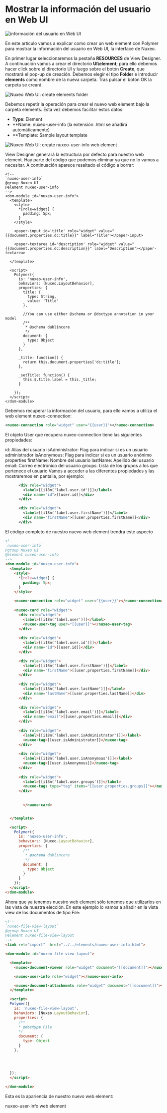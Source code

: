 # Mostrar la información del usuario en Web UI

![información del usuario en Web UI](images/nuxeo-user-info-570x255.png "información del usuario en Web UI")

En este artículo vamos a explicar como crear un web element con Polymer para mostrar la información del usuario en Web UI, la interface de Nuxeo.

En primer lugar seleccionaremos la pestaña **RESOURCES** de View Designer. A continuación vamos a crear el directorio **UI\element**; para ello debemos hacer click sobre el directorio UI y luego sobre el botón **Create**, que mostrará el pop-up de creación. Debemos elegir el tipo **Folder** e introducir **elements** como nombre de la nueva carpeta. Tras pulsar el botón OK la carpeta se creará.

![Nuxeo Web UI: create elements folder](images/nuxeo-web-ui-create-elements-folder-1200x643.png "Nuxeo Web UI: create elements folder")

Debemos repetir la operación para crear el nuevo web  element bajo la carpeta elements. Esta vez debemos facilitar estos datos:

   - **Type**: Element
   - **Name: nuxeo-user-info (la extensión .html se añadirá automáticamente)
   - **Template: Sample layout template

![Nuxeo Web UI: create nuxeo-user-info web element](images/nuxeo-web-ui-create-nuxeouser-info-web-element-1200x643.png "Nuxeo Web UI: create nuxeo-user-info web element") 

View Designer generará la estructura por defecto para nuestro web element. Hay parte del código que podemos eliminar ya que no lo vamos a necesitar. A continuación aparece resaltado el código a borrar:

```html{14-16,25-28,39-45}
<!--
`nuxeo-user-info`
@group Nuxeo UI
@element nuxeo-user-info
-->
<dom-module id="nuxeo-user-info">
  <template>
    <style>
      *[role=widget] {
        padding: 5px;
      }
    </style>

    <paper-input id='title' role="widget" value="{{document.properties.dc:title}}" label="Title"></paper-input>

    <paper-textarea id='description' role="widget" value="{{document.properties.dc:description}}" label="Description"></paper-textarea>

  </template>

  <script>
    Polymer({
      is: 'nuxeo-user-info',
      behaviors: [Nuxeo.LayoutBehavior],
      properties: {
        title: {
          type: String,
          value: 'Title'
        },

        //You can use either @schema or @doctype annotation in your model
        /**
         * @schema dublincore
         */
        document: {
          type: Object
        }
      },

      _title: function() {
        return this.document.properties['dc:title'];
      },

      _setTitle: function() {
        this.$.title.label = this._title;
      }

    });
  </script>
</dom-module>
```

Debemos recuperar la información del usuario, para ello vamos a utiliza el web element nuxeo-connection:

```xml
<nuxeo-connection role="widget" user="{{user}}"></nuxeo-connection>
```

El objeto User que recupera nuxeo-connection tiene las siguientes propiedades:

id: Alias del usuario
isAdministrator: Flag para indicar si es un usuario administrador
isAnonymous: Flag para indicar si es un usuario anónimo
properties
firstName: Nombre del usuario
lastName: Apellido del usuario
email: Correo electrónico del usuario
groups: Lista de los grupos a los que pertenece el usuario
Vamos a acceder a las diferentes propiedades y las mostraremos en pantalla, por ejemplo:

```xml
      <div role="widget">
        <label>[[i18n('label.user.id')]]</label>
        <div name="id">[[user.id]]</div>
      </div>

      <div role="widget">
        <label>[[i18n('label.user.firstName')]]</label>
        <div name="firstName">[[user.properties.firstName]]</div>
      </div>
```

El código completo de nuestro nuevo web element trendrá este aspecto

```html 
<!--
`nuxeo-user-info`
@group Nuxeo UI
@element nuxeo-user-info
-->
<dom-module id="nuxeo-user-info">
  <template>
    <style>
      *[role=widget] {
        padding: 5px;
      }
    </style>

    <nuxeo-connection role="widget" user="{{user}}"></nuxeo-connection>
    
    <nuxeo-card role="widget">
      <div role="widget">
        <label>[[i18n('label.user')]]</label>
        <nuxeo-user-tag user="[[user]]"></nuxeo-user-tag>
      </div>
            
      <div role="widget">
        <label>[[i18n('label.user.id')]]</label>
        <div name="id">[[user.id]]</div>
      </div>

      <div role="widget">
        <label>[[i18n('label.user.firstName')]]</label>
        <div name="firstName">[[user.properties.firstName]]</div>
      </div>   
      
      <div role="widget">
        <label>[[i18n('label.user.lastName')]]</label>
        <div name="lastName">[[user.properties.lastName]]</div>
      </div>         
      
      <div role="widget">
        <label>[[i18n('label.user.email')]]</label>
        <div name="email">[[user.properties.email]]</div>
      </div>              
      
      <div role="widget">
        <label>[[i18n('label.user.isAdministrator')]]</label>
        <nuxeo-tag>[[user.isAdministrator]]</nuxeo-tag>
      </div>            
      
      <div role="widget">
        <label>[[i18n('label.user.isAnonymous')]]</label>
        <nuxeo-tag>[[user.isAnonymous]]</nuxeo-tag>
      </div>    
      
      <div role="widget">
        <label>[[i18n('label.user.groups')]]</label>
        <nuxeo-tags type="tag" items="[[user.properties.groups]]"></nuxeo-tags>
      </div>    
      
      
		</nuxeo-card>


  </template>

  <script>
    Polymer({
      is: 'nuxeo-user-info',
      behaviors: [Nuxeo.LayoutBehavior],
      properties: {
        /**
         * @schema dublincore
         */
        document: {
          type: Object
        }        
      }      
    });
  </script>
</dom-module>
```

Ahora que ya tenemos nuestro web element sólo tenemos que utilizarlos en las vista de nuestra elección. En este ejemplo lo vamos a añadir en la vista view de los documentos de tipo File:

```html
<!--
`nuxeo-file-view-layout`
@group Nuxeo UI
@element nuxeo-file-view-layout
-->
<link rel="import"  href="../../elements/nuxeo-user-info.html">

<dom-module id="nuxeo-file-view-layout">

  <template>
    <nuxeo-document-viewer role="widget" document="[[document]]"></nuxeo-document-viewer>

    <nuxeo-user-info role="widget"></nuxeo-user-info>

    <nuxeo-document-attachments role="widget" document="[[document]]"></nuxeo-document-attachments>
  </template>

  <script>
  Polymer({
    is: 'nuxeo-file-view-layout',
    behaviors: [Nuxeo.LayoutBehavior],
    properties: {
      /**
      * @doctype File
      */
      document: {
        type: Object
      }    
    },
    

    
    
  });
  </script>

</dom-module>
```

Esta es la apariencia de nuestro nuevo web element:

nuxeo-user-info web element

 